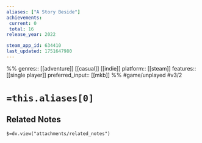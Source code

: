 ```yaml
---
aliases: ["A Story Beside"]
achievements:
 current: 0
 total: 16
release_year: 2022

steam_app_id: 634410
last_updated: 1751647980
---
```

%%
genres:: [[adventure]] [[casual]] [[indie]]
platform:: [[steam]]
features:: [[single player]]
preferred_input:: [[mkb]]
%%
#game/unplayed
#v3/2

# `=this.aliases[0]`
## Related Notes
`$=dv.view("attachments/related_notes")`